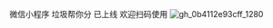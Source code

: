 微信小程序 垃圾帮你分 已上线 欢迎扫码使用
![gh_0b4112e93cff_1280](https://github.com/DJL1122/Garbage-sorting-wechat-mini-program/assets/62053655/72881ddb-4482-4a76-9e1c-f9efb0e52fde)


